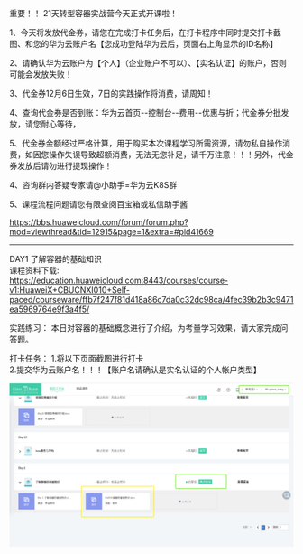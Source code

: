 重要！！
21天转型容器实战营今天正式开课啦！

1、今天将发放代金券，请您在完成打卡任务后，在打卡程序中同时提交打卡截图、和您的华为云账户名【您成功登陆华为云后，页面右上角显示的ID名称】


2、请确认华为云账户为【个人】（企业账户不可以）、【实名认证】的账户，否则可能会发放失败！


3、代金券12月6日生效，7日的实践操作将消费，请周知！


4、查询代金券是否到账：华为云首页--控制台--费用--优惠与折；代金券分批发放，请您耐心等待，


5、代金券金额经过严格计算，用于购买本次课程学习所需资源，请勿私自操作消费，如因您操作失误导致超额消费，无法无您补足，请千万注意！！！另外，代金券发放后请勿进行提现操作！


4、咨询群内答疑专家请@小助手=华为云K8S群  

5、课程流程问题请您有限查阅百宝箱或私信助手酱

https://bbs.huaweicloud.com/forum/forum.php?mod=viewthread&tid=12915&page=1&extra=#pid41669

----------------------------

DAY1  了解容器的基础知识   
课程资料下载:      
https://education.huaweicloud.com:8443/courses/course-v1:HuaweiX+CBUCNXI010+Self-paced/courseware/ffb7f247f81d418a86c7da0c32dc98ca/4fec39b2b3c9471ea5969764e9f3a4f5/    

实践练习：
本日对容器的基础概念进行了介绍，为考量学习效果，请大家完成问答题。   

打卡任务：
1.将以下页面截图进行打卡    
2.提交华为云账户名！！！【账户名请确认是实名认证的个人帐户类型】    


![](https://raw.githubusercontent.com/latermonk/Container_21DAY/master/DAY01/PNG/DAY0102.png)